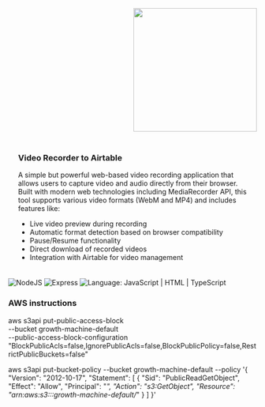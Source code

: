 <img align="right" width="250" src="https://github.com/user-attachments/assets/60912eb3-fb24-4913-a446-64ca3d7e8423"/>

<div style="display: flex; width: 100%;">
    <div style="flex: 1; padding: 20px;">
        <h3>Video Recorder to Airtable</h1>
        <p>A simple but powerful web-based video recording application that allows users to capture video and audio directly from their browser. Built with modern web technologies including MediaRecorder API, this tool supports various video formats (WebM and MP4) and includes features like:</p>
        <ul>
            <li>Live video preview during recording</li>
            <li>Automatic format detection based on browser compatibility</li>
            <li>Pause/Resume functionality</li>
            <li>Direct download of recorded videos</li>
            <li>Integration with Airtable for video management</li>
        </ul>
    </div>
</div>



  <img alt="NodeJS" src="https://img.shields.io/badge/-NodeJS-43853d?style=flat-square&logo=Node.js&logoColor=white" />
  <img alt="Express" src="https://img.shields.io/badge/-Express-000000?style=flat-square&logo=Express&logoColor=white" />
  <img src="https://img.shields.io/badge/language-JavaScript%20%7C%20HTML%20%7C%20TypeScript-yellow" alt="Language: JavaScript | HTML | TypeScript">
 
### AWS instructions

aws s3api put-public-access-block \
    --bucket growth-machine-default \
    --public-access-block-configuration "BlockPublicAcls=false,IgnorePublicAcls=false,BlockPublicPolicy=false,RestrictPublicBuckets=false"

aws s3api put-bucket-policy --bucket growth-machine-default --policy '{
    "Version": "2012-10-17",
    "Statement": [
        {
            "Sid": "PublicReadGetObject",
            "Effect": "Allow",
            "Principal": "*",
            "Action": "s3:GetObject",
            "Resource": "arn:aws:s3:::growth-machine-default/*"
        }
    ]
}'
